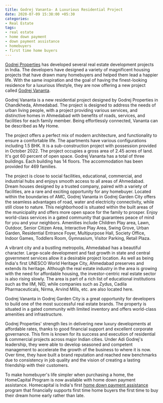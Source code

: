 ```yaml
---
title: Godrej Vananta- A Luxurious Residential Project
date: 2020-07-09 15:38:00 +05:30
categories:
- Real Estate
tags:
- real estate
- home down payment
- down payment assistance
- homebuyers
- first time home buyers
---
```


[Godrej Properties](https://homecapital.in/offering/developer/godrej-properties) has developed several real estate development projects in India. The developers have designed a variety of magnificent housing projects that have drawn many homebuyers and helped them lead a happier life. With the same inspiration and the goal of having the finest-looking residence for a luxurious lifestyle, they are now offering a new project called [Godrej Vananta](https://homecapital.in/property/178/Godrej-Vananta-1.5-BHK).

Godrej Vananta is a new residential project designed by Godrej Properties in Chandkheda, Ahmedabad. The project is designed to address the needs of urban living people, with a project providing various services, and distinctive homes in Ahmedabad with benefits of roads, services, and facilities for each family member. Being effortlessly connected, Vananta can be described as My Home.

The project offers a perfect mix of modern architecture, and functionality to ensure a comfortable life. The apartments have various configurations including 1.5 BHK. It is a sub-construction project with possession provided in October 2022. The project occupies a gross area of 2.45 acres of land. It's got 60 percent of open space. Godrej Vananta has a total of three buildings. Each building has 14 floors. The accommodation has been provided for 469 families.

The project is close to social facilities, educational, commercial, and industrial hubs and enjoys smooth access to all areas of Ahmedabad. Dream houses designed by a trusted company, paired with a variety of facilities, are a rare and exciting opportunity for any homebuyer. Located within the boundaries of AMC, Godrej Vananta in Godrej Garden City offers the seamless advantages of road, water and electricity connectivity, while still close to nature. This neighborhood is situated within the built areas of the municipality and offers more open space for the family to prosper. Enjoy world-class services in a gated community that guarantees peace of mind for you and your neighbors. Amenities include Children Play area, Lawn, Outdoor, Senior Citizen Area, Interactive Play Area, Swing Grove, Urban Garden, Residential Entrance Foyer, Multipurpose Hall, Society Office, Indoor Games, Toddlers Room, Gymnasium, Visitor Parking, Retail Plaza.

A vibrant city and a bustling metropolis, Ahmedabad has a beautiful character. Large-scale development and fast growth in state and central government services allow it a desirable project location. As well as being India's first UNESCO World Heritage City, Ahmedabad preserves and extends its heritage. Although the real estate industry in the area is growing with the need for affordable housing, the investor-centric real estate sector is also rising slowly. The area is part of a rich list of educational institutions such as the IIM, NID, while companies such as Zydus, Cadila Pharmaceuticals, Nirma, Arvind Mills, etc. are also located here.

Godrej Vananta in Godrej Garden City is a great opportunity for developers to build one of the most successful real estate brands. The property is situated in a gated community with limited inventory and offers world-class amenities and infrastructure. 

Godrej Properties' strength lies in delivering new luxury developments at affordable rates, thanks to good financial support and excellent corporate governance. This firm is known for its success and execution of residential & commercial projects across major Indian cities. Under Adi Godrej's leadership, they were able to develop seasoned and competent management to accelerate the growth of the business to where it is now. Over time, they have built a brand reputation and reached new benchmarks due to consistency in job quality and the vision of creating a lasting friendship with their customers.

To make homebuyer's life simpler when purchasing a home, the HomeCapital Program is now available with home down payment assistance. Homecapital is India's first [home down payment assistance](https://homecapital.in/offering/) program that financially supports first time home buyers the first time to buy their dream home early rather than late.



